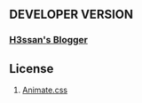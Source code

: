 ## DEVELOPER VERSION
### [H3ssan's Blogger](https://H3ssan.github.io)

## License
1) [Animate.css](https://github.com/daneden/animate.css/blob/master/LICENSE)
